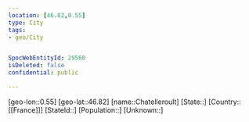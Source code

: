 ```yaml
---
location: [46.82,0.55]
type: City
tags:
- geo/City


SpocWebEntityId: 29560
isDeleted: false
confidential: public

---
```

[geo-lon::0.55]
[geo-lat::46.82]
[name::Chatelleroult]
[State::]
[Country::[[France]]]
[StateId::]
[Population::]
[Unknown::]

